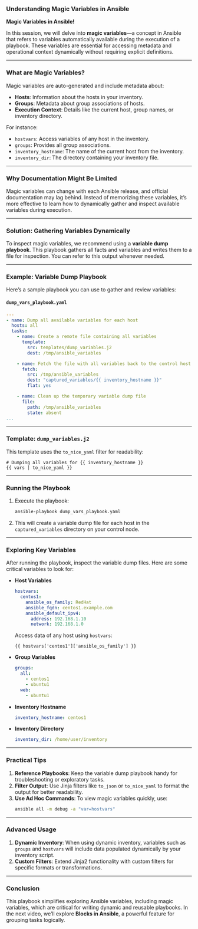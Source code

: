 ### Understanding Magic Variables in Ansible

**Magic Variables in Ansible!**

In this session, we will delve into **magic variables**—a concept in Ansible that refers to variables automatically available during the execution of a playbook. These variables are essential for accessing metadata and operational context dynamically without requiring explicit definitions.

---

### What are Magic Variables?

Magic variables are auto-generated and include metadata about:
- **Hosts**: Information about the hosts in your inventory.
- **Groups**: Metadata about group associations of hosts.
- **Execution Context**: Details like the current host, group names, or inventory directory.

For instance:
- `hostvars`: Access variables of any host in the inventory.
- `groups`: Provides all group associations.
- `inventory_hostname`: The name of the current host from the inventory.
- `inventory_dir`: The directory containing your inventory file.

---

### Why Documentation Might Be Limited

Magic variables can change with each Ansible release, and official documentation may lag behind. Instead of memorizing these variables, it’s more effective to learn how to dynamically gather and inspect available variables during execution.

---

### Solution: Gathering Variables Dynamically

To inspect magic variables, we recommend using a **variable dump playbook**. This playbook gathers all facts and variables and writes them to a file for inspection. You can refer to this output whenever needed.

---

### Example: Variable Dump Playbook

Here’s a sample playbook you can use to gather and review variables:

#### **`dump_vars_playbook.yaml`**
```yaml
---
- name: Dump all available variables for each host
  hosts: all
  tasks:
    - name: Create a remote file containing all variables
      template:
        src: templates/dump_variables.j2
        dest: /tmp/ansible_variables

    - name: Fetch the file with all variables back to the control host
      fetch:
        src: /tmp/ansible_variables
        dest: "captured_variables/{{ inventory_hostname }}"
        flat: yes

    - name: Clean up the temporary variable dump file
      file:
        path: /tmp/ansible_variables
        state: absent
...
```

---

### Template: **`dump_variables.j2`**
This template uses the `to_nice_yaml` filter for readability:
```jinja
# Dumping all variables for {{ inventory_hostname }}
{{ vars | to_nice_yaml }}
```

---

### Running the Playbook

1. Execute the playbook:
   ```bash
   ansible-playbook dump_vars_playbook.yaml
   ```
2. This will create a variable dump file for each host in the `captured_variables` directory on your control node.

---

### Exploring Key Variables

After running the playbook, inspect the variable dump files. Here are some critical variables to look for:

- **Host Variables**
  ```yaml
  hostvars:
    centos1:
      ansible_os_family: RedHat
      ansible_fqdn: centos1.example.com
      ansible_default_ipv4:
        address: 192.168.1.10
        network: 192.168.1.0
  ```
  Access data of any host using `hostvars`:
  ```jinja
  {{ hostvars['centos1']['ansible_os_family'] }}
  ```

- **Group Variables**
  ```yaml
  groups:
    all:
      - centos1
      - ubuntu1
    web:
      - ubuntu1
  ```

- **Inventory Hostname**
  ```yaml
  inventory_hostname: centos1
  ```

- **Inventory Directory**
  ```yaml
  inventory_dir: /home/user/inventory
  ```

---

### Practical Tips

1. **Reference Playbooks**: Keep the variable dump playbook handy for troubleshooting or exploratory tasks.
2. **Filter Output**: Use Jinja filters like `to_json` or `to_nice_yaml` to format the output for better readability.
3. **Use Ad Hoc Commands**: To view magic variables quickly, use:
   ```bash
   ansible all -m debug -a "var=hostvars"
   ```

---

### Advanced Usage

1. **Dynamic Inventory**: When using dynamic inventory, variables such as `groups` and `hostvars` will include data populated dynamically by your inventory script.
2. **Custom Filters**: Extend Jinja2 functionality with custom filters for specific formats or transformations.

---

### Conclusion

This playbook simplifies exploring Ansible variables, including magic variables, which are critical for writing dynamic and reusable playbooks. In the next video, we’ll explore **Blocks in Ansible**, a powerful feature for grouping tasks logically.

